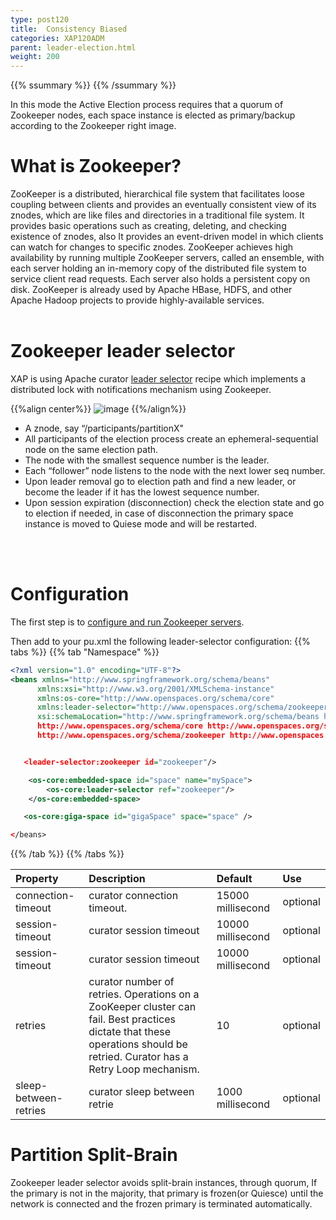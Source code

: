 ```yaml
---
type: post120
title:  Consistency Biased
categories: XAP120ADM
parent: leader-election.html
weight: 200
---
```


{{% ssummary %}} {{% /ssummary %}}

 In this mode the Active Election process requires that a quorum of Zookeeper nodes, each space instance is elected as primary/backup according to the Zookeeper right image.

# What is Zookeeper?

ZooKeeper is a distributed, hierarchical file system that facilitates loose coupling between clients and provides an eventually consistent view of its znodes, which are like files and directories in a traditional file system. It provides basic operations such as creating, deleting, and checking existence of znodes, also It provides an event-driven model in which clients can watch for changes to specific znodes. ZooKeeper achieves high availability by running multiple ZooKeeper servers, called an ensemble, with each server holding an in-memory copy of the distributed file system to service client read requests. Each server also holds a persistent copy on disk.
ZooKeeper is already used by Apache HBase, HDFS, and other Apache Hadoop projects to provide highly-available services.
<br>
<br>

# Zookeeper leader selector
XAP is using Apache curator [leader selector](http://curator.apache.org/curator-recipes/leader-election.html) recipe which implements a distributed lock with notifications mechanism using Zookeeper.

{{%align center%}}
![image](/attachment_files/zookeeper-based-leader-selector.png)
{{%/align%}}

- A znode, say “/participants/partitionX"
- All participants of the election process create an ephemeral-sequential node on the same election path.
- The node with the smallest  sequence number is the leader.
- Each “follower” node listens to the node with the next lower seq number.
- Upon leader removal go to election path and find a new leader, or become the leader if it has the lowest sequence number.
- Upon session expiration (disconnection) check the election state and go to election if needed, in case of disconnection the primary space instance is moved to Quiese mode and will be restarted. 
<br>
<br>

# Configuration
The first step is to [configure and run Zookeeper servers](./zookeeper.html).

Then add to your pu.xml the following leader-selector configuration:
{{% tabs %}}
{{% tab "Namespace" %}}
```xml
<?xml version="1.0" encoding="UTF-8"?>
<beans xmlns="http://www.springframework.org/schema/beans"
      xmlns:xsi="http://www.w3.org/2001/XMLSchema-instance"
      xmlns:os-core="http://www.openspaces.org/schema/core"
      xmlns:leader-selector="http://www.openspaces.org/schema/zookeeper"
      xsi:schemaLocation="http://www.springframework.org/schema/beans http://www.springframework.org/schema/beans/spring-beans-{{%version "spring"%}}.xsd
      http://www.openspaces.org/schema/core http://www.openspaces.org/schema/{{%currentversion%}}/core/openspaces-core.xsd
      http://www.openspaces.org/schema/zookeeper http://www.openspaces.org/schema/{{%currentversion%}}/zookeeper/openspaces-zookeeper.xsd">


   <leader-selector:zookeeper id="zookeeper"/>

    <os-core:embedded-space id="space" name="mySpace">
        <os-core:leader-selector ref="zookeeper"/>
    </os-core:embedded-space>

   <os-core:giga-space id="gigaSpace" space="space" />

</beans>
```
{{% /tab %}}
{{% /tabs %}}

| Property               | Description                                               | Default | Use |
|:-----------------------|:----------------------------------------------------------|:--------|:--------|
| connection-timeout | curator connection timeout. | 15000 millisecond | optional |
| session-timeout | curator session timeout | 10000 millisecond | optional |
| session-timeout | curator session timeout | 10000 millisecond | optional |
| retries | curator number of retries. Operations on a ZooKeeper cluster can fail. Best practices dictate that these operations should be retried. Curator has a Retry Loop mechanism. | 10 | optional |
| sleep-between-retries | curator sleep between retrie | 1000 millisecond | optional |

# Partition Split-Brain
Zookeeper leader selector avoids split-brain instances, through quorum, If the primary is not in the majority, that primary is frozen(or Quiesce) until the network is connected and the frozen primary is terminated automatically.
